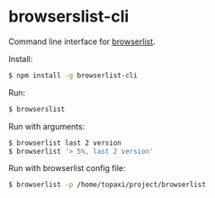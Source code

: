 browserslist-cli
================

Command line interface for [browserlist](https://github.com/ai/browserslist).

Install:

```sh
$ npm install -g browserlist-cli
```

Run:

```sh
$ browserslist
```

Run with arguments:

```sh
$ browserlist last 2 version
$ browserlist '> 5%, last 2 version'
```

Run with browserlist config file:

```sh
$ browserlist -p /home/topaxi/project/browserlist
```
